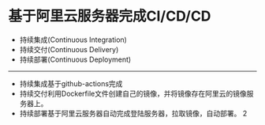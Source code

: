 # 基于阿里云服务器完成CI/CD/CD
- 持续集成(Continuous Integration)
- 持续交付(Continuous Delivery)
- 持续部署(Continuous Deployment)
---
- 持续集成基于github-actions完成
- 持续交付利用Dockerfile文件创建自己的镜像，并将镜像存在阿里云的镜像服务器上。
- 持续部署基于阿里云服务器自动完成登陆服务器，拉取镜像，自动部署。
2